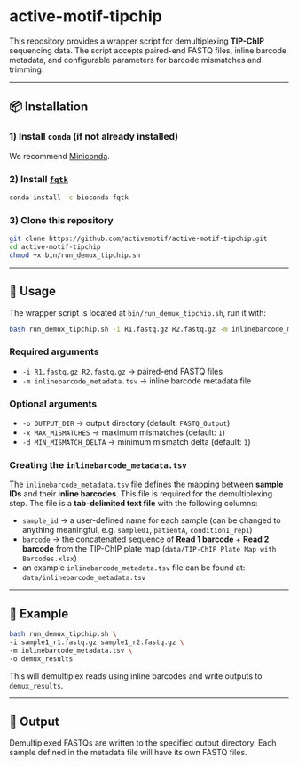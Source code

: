 # active-motif-tipchip

This repository provides a wrapper script for demultiplexing **TIP-ChIP** sequencing data. The script accepts paired-end FASTQ files, inline barcode metadata, and configurable parameters for barcode mismatches and trimming.

---

## 📦 Installation

### 1) Install `conda` (if not already installed)
We recommend [Miniconda](https://docs.conda.io/en/latest/miniconda.html).

### 2) Install [`fqtk`](https://github.com/fulcrumgenomics/fqtk)
```bash
conda install -c bioconda fqtk
```

### 3) Clone this repository
```bash
git clone https://github.com/activemotif/active-motif-tipchip.git
cd active-motif-tipchip
chmod +x bin/run_demux_tipchip.sh
```

---

## 🚀 Usage

The wrapper script is located at `bin/run_demux_tipchip.sh`, run it with:

```bash
bash run_demux_tipchip.sh -i R1.fastq.gz R2.fastq.gz -m inlinebarcode_metadata.tsv [options]
```

### Required arguments
- `-i R1.fastq.gz R2.fastq.gz` → paired-end FASTQ files  
- `-m inlinebarcode_metadata.tsv` → inline barcode metadata file  

### Optional arguments
- `-o OUTPUT_DIR` → output directory (default: `FASTQ_Output`)  
- `-x MAX_MISMATCHES` → maximum mismatches (default: `1`)  
- `-d MIN_MISMATCH_DELTA` → minimum mismatch delta (default: `1`)  

### Creating the `inlinebarcode_metadata.tsv`

The `inlinebarcode_metadata.tsv` file defines the mapping between **sample IDs** and their **inline barcodes**. This file is required for the demultiplexing step. The file is a **tab-delimited text file** with the following columns:

- `sample_id` → a user-defined name for each sample (can be changed to anything meaningful, e.g. `sample01`, `patientA`, `condition1_rep1`)  
- `barcode` → the concatenated sequence of **Read 1 barcode** + **Read 2 barcode** from the TIP-ChIP plate map (`data/TIP-ChIP Plate Map with Barcodes.xlsx`)
- an example `inlinebarcode_metadata.tsv` file can be found at: `data/inlinebarcode_metadata.tsv`


---

## 📝 Example

```bash
bash run_demux_tipchip.sh \
-i sample1_r1.fastq.gz sample1_r2.fastq.gz \
-m inlinebarcode_metadata.tsv \
-o demux_results
```

This will demultiplex reads using inline barcodes and write outputs to `demux_results`.

---

## 📂 Output

Demultiplexed FASTQs are written to the specified output directory. Each sample defined in the metadata file will have its own FASTQ files.